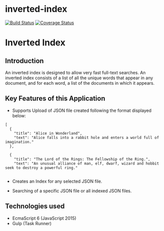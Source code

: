 # inverted-index
[![Build Status](https://travis-ci.org/andela-pbirir/inverted-index.svg?branch=develop)](https://travis-ci.org/andela-pbirir/inverted-index)
[![Coverage Status](https://coveralls.io/repos/github/andela-pbirir/inverted-index/badge.svg?branch=testfix)](https://coveralls.io/github/andela-pbirir/inverted-index?branch=testfix)
# Inverted Index
## Introduction

 An inverted index is designed to allow very fast full-text searches. An inverted index consists of a list of all the unique words that appear in any document, and for each word, a list of the documents in which it appears.

## Key Features of this Application

* Supports Upload of JSON file created following the format displayed below:

```
[
  {
    "title": "Alice in Wonderland",
    "text": "Alice falls into a rabbit hole and enters a world full of imagination."
  },

  {
    "title": "The Lord of the Rings: The Fellowship of the Ring.",
    "text": "An unusual alliance of man, elf, dwarf, wizard and hobbit seek to destroy a powerful ring."
  
```

* Creates an Index for any selected JSON file.

* Searching of a specific JSON file or all indexed JSON files.


## Technologies used

* EcmaScript 6 (JavaScript 2015)
* Gulp (Task Runner)




